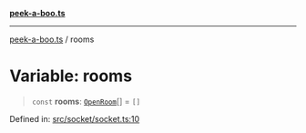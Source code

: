 [**peek-a-boo.ts**](../README.md)

***

[peek-a-boo.ts](../globals.md) / rooms

# Variable: rooms

> `const` **rooms**: [`OpenRoom`](../interfaces/OpenRoom.md)[] = `[]`

Defined in: [src/socket/socket.ts:10](https://github.com/WinterSunset95/peek-a-boo.ts/blob/8815e721cff6128fa9f7e41ee6186f9acba0c30f/src/socket/socket.ts#L10)

